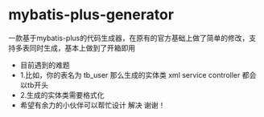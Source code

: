# mybatis-plus-generator
一款基于mybatis-plus的代码生成器，在原有的官方基础上做了简单的修改，支持多表同时生成，基本上做到了开箱即用
* 目前遇到的难题
 * 1.比如，你的表名为 tb_user  那么生成的实体类  xml  service controller 都会以tb开头
 * 2.生成的实体类需要格式化
  * 希望有余力的小伙伴可以帮忙设计 解决  谢谢！
